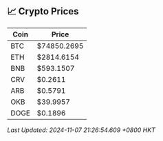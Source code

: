 ## 📈 Crypto Prices

| Coin | Price |
| ---- | ----- |
| BTC | $74850.2695 |
| ETH | $2814.6154 |
| BNB | $593.1507 |
| CRV | $0.2611 |
| ARB | $0.5791 |
| OKB | $39.9957 |
| DOGE | $0.1896 |

_Last Updated: 2024-11-07 21:26:54.609 +0800 HKT_